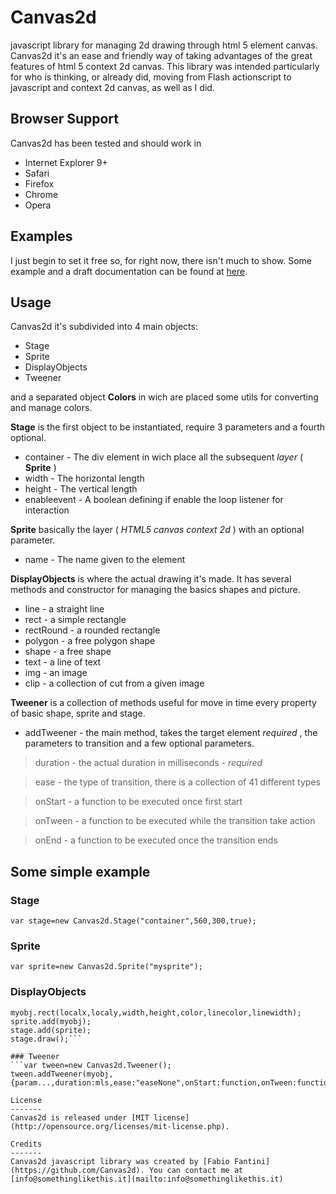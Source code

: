 Canvas2d
========
javascript library for managing 2d drawing through html 5 element canvas.
Canvas2d it's an ease and friendly way of taking advantages of the great features of html 5 context 2d canvas. This library was intended particularly for who is thinking, or already did, moving from Flash actionscript to javascript and context 2d canvas, as well as I did.

Browser Support
--------

Canvas2d has been tested and should work in
- Internet Explorer 9+
- Safari
- Firefox
- Chrome
- Opera

Examples
--------

I just begin to set it free so, for right now, there isn't much to show. Some example and a draft documentation can be found at [here](http://www.somethinglikethis.it/canvas2d/).

Usage
--------

Canvas2d it's subdivided into 4 main objects:
* Stage
* Sprite
* DisplayObjects
* Tweener 

and a separated object **Colors** in wich are placed some utils for converting and manage colors.

**Stage** is the first object to be instantiated, require 3 parameters and a fourth optional.

* container - The div element in wich place all the subsequent _layer_ ( **Sprite** )
* width - The horizontal length
* height - The vertical length
* enableevent - A boolean defining if enable the loop listener for interaction

**Sprite** basically the layer ( _HTML5 canvas context 2d_ ) with an optional parameter.

* name - The name given to the element

**DisplayObjects** is where the actual drawing it's made. It has several methods and constructor for managing the basics shapes and picture.

* line - a straight line
* rect - a simple rectangle
* rectRound - a rounded rectangle
* polygon - a free polygon shape
* shape - a free shape
* text - a line of text
* img - an image
* clip - a collection of cut from a given image

**Tweener** is a collection of methods useful for move in time every property of basic shape, sprite and stage.

* addTweener - the main method, takes the target element _required_ , the parameters to transition and a few optional parameters.

> duration - the actual duration in milliseconds - *required*

> ease - the type of transition, there is a collection of 41 different types

> onStart - a function to be executed once first start

> onTween - a function to be executed while the transition take action

> onEnd - a function to be executed once the transition ends



## Some simple example

### Stage
```var stage=new Canvas2d.Stage("container",560,300,true);```

### Sprite
```var sprite=new Canvas2d.Sprite("mysprite");```

### DisplayObjects
```var myobj=new Canvas2d.DisplayObjects("myobj");
myobj.rect(localx,localy,width,height,color,linecolor,linewidth);
sprite.add(myobj);
stage.add(sprite);
stage.draw();```

### Tweener
```var tween=new Canvas2d.Tweener();
tween.addTweener(myobj,{param...,duration:mls,ease:"easeNone",onStart:function,onTween:function,onEnd:function});```
				
License
-------
Canvas2d is released under [MIT license](http://opensource.org/licenses/mit-license.php).

Credits
-------
Canvas2d javascript library was created by [Fabio Fantini](https://github.com/Canvas2d). You can contact me at [info@somethinglikethis.it](mailto:info@somethinglikethis.it)